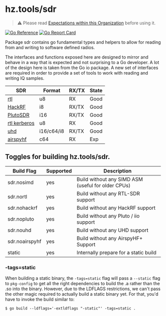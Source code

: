 # hz.tools/sdr

> :warning: Please read [Expectations within this Organization](https://github.com/hztools/.github/tree/main/profile#expectations-within-this-organization) before using it.

[![Go Reference](https://pkg.go.dev/badge/hz.tools/sdr.svg)](https://pkg.go.dev/hz.tools/sdr)
[![Go Report Card](https://goreportcard.com/badge/hz.tools/sdr)](https://goreportcard.com/report/hz.tools/sdr)

Package sdr contains go fundamental types and helpers to allow for
reading from and writing to software defined radios.

The interfaces and functions exposed here are designed to mirror and behave
in a way that is expected and not surprising to a Go developer. A lot of the
design here is taken from the Go io package. A new set of interfaces are
required in order to provide a set of tools to work with reading and writing
IQ samples.

| SDR                                    | Format     | RX/TX  | State |
|----------------------------------------|------------|--------|-------|
| [rtl](rtl/README.md)                   | u8         | RX     | Good  |
| [HackRF](hackrf/README.md)             | i8         | RX/TX  | Good  |
| [PlutoSDR](pluto/README.md)            | i16        | RX/TX  | Good  |
| [rtl kerberos](rtl/kerberos/README.md) | u8         | RX     | Good  |
| [uhd](uhd/README.md)                   | i16/c64/i8 | RX/TX  | Good  |
| [airspyhf](airspyhf/README.md)         | c64        | RX     | Exp   |

## Toggles for building hz.tools/sdr.

| Build Flag     | Supported | Description                                        |
|----------------|-----------|----------------------------------------------------|
| sdr.nosimd     | yes       | Build without any SIMD ASM (useful for older CPUs) |
| sdr.nortl      | yes       | Build without any RTL-SDR support                  |
| sdr.nohackrf   | yes       | Build without any HackRF support                   |
| sdr.nopluto    | yes       | Build without any Pluto / iio support              |
| sdr.nouhd      | yes       | Build without any UHD support                      |
| sdr.noairspyhf | yes       | Build without any AirspyHF+ Support                |
| static         | yes       | Internally prepare for a static build              |

### -tags=static

When building a static binary, the `-tags=static` flag will pass a `--static`
flag to `pkg-config` to get all the right dependencies to build the .a rather
than the .so into the binary. However, due to the LDFLAGS restrictions, we
can't pass the other magic required to actually build a static binary yet. For
that, you'd have to invoke the build similar to:

```
$ go build --ldflags='-extldflags "-static"' -tags=static .
```
